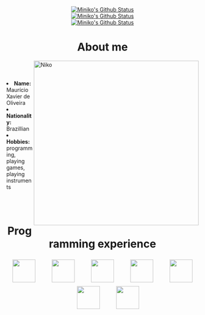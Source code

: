 <div align="center">
  <a href="https://github.com/mini-niko"><img src="https://github-readme-stats.vercel.app/api?username=mini-niko&hide_border=true&show_icons=true&theme=radical" alt="Miniko's Github Status"></a></br>
  <a href="https://github.com/mini-niko"><img src="https://github-readme-stats.vercel.app/api/top-langs/?username=mini-niko&theme=radical&hide_border=true" alt="Miniko's Github Status"></a></br>
  <a href="https://github.com/mini-niko"><img src="http://github-readme-streak-stats.herokuapp.com?user=mini-niko&theme=radical&hide_border=true&date_format=j%20M%5B%20Y%5D" alt="Miniko's Github Status"></a><br>
</div>


<div align="left">
  <h1 align="center">About me</h1>
  <img heigth="768" width="432" src="https://64.media.tumblr.com/99e864db78392677a64d1ec8071141f5/17f871f724b8af07-bc/s1280x1920/e1e3ec85038300e9bc3d1e75acd179115f30c462.gifv" alt="Niko" align="right">
  <br>
  <br>
  <br>
  <li>
    <b>Name: </b> Maurício Xavier de Oliveira
  </li>
  <li>
    <b>Nationality: </b> Brazillian
  </li>
  <li>
    <b>Hobbies: </b> programming, playing games, playing instruments
  </li>
  <br>
  <br>
  <br>
</div>

<div align="center">
  <h1>Programming experience</h1>
  <img heigth="60" width="60" vspace="5" hspace="5" src="https://cdn.jsdelivr.net/gh/devicons/devicon/icons/discordjs/discordjs-plain.svg">
  <img heigth="15" width="15" vspace="5" hspace="5" src="https://static.vecteezy.com/system/resources/thumbnails/017/398/790/small_2x/white-circle-free-png.png">
  <img heigth="60" width="60" vspace="5" hspace="5" src="https://cdn.jsdelivr.net/gh/devicons/devicon/icons/nodejs/nodejs-original.svg">
  <img heigth="15" width="15" vspace="5" hspace="5" src="https://static.vecteezy.com/system/resources/thumbnails/017/398/790/small_2x/white-circle-free-png.png">
  <img heigth="60" width="60" vspace="5" hspace="5" src="https://cdn.jsdelivr.net/gh/devicons/devicon/icons/mysql/mysql-original.svg">
  <img heigth="15" width="15" vspace="5" hspace="5" src="https://static.vecteezy.com/system/resources/thumbnails/017/398/790/small_2x/white-circle-free-png.png">
  <img heigth="60" width="60" vspace="5" hspace="5" src="https://cdn.jsdelivr.net/gh/devicons/devicon/icons/java/java-original.svg">
  <img heigth="15" width="15" vspace="5" hspace="5" src="https://static.vecteezy.com/system/resources/thumbnails/017/398/790/small_2x/white-circle-free-png.png">
  <img heigth="60" width="60" vspace="5" hspace="5" src="https://cdn.jsdelivr.net/gh/devicons/devicon/icons/html5/html5-original.svg">
  <img heigth="15" width="15" vspace="5" hspace="5" src="https://static.vecteezy.com/system/resources/thumbnails/017/398/790/small_2x/white-circle-free-png.png">
  <img heigth="60" width="60" vspace="5" hspace="5" src="https://cdn.jsdelivr.net/gh/devicons/devicon/icons/css3/css3-original.svg">
  <img heigth="15" width="15" vspace="5" hspace="5" src="https://static.vecteezy.com/system/resources/thumbnails/017/398/790/small_2x/white-circle-free-png.png">
  <img heigth="60" width="60" vspace="5" hspace="5" src="https://cdn.jsdelivr.net/gh/devicons/devicon/icons/javascript/javascript-plain.svg">
</div>


